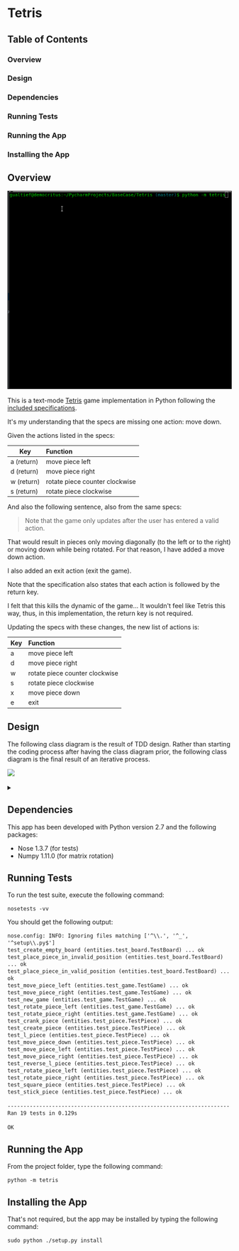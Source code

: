 # Tetris

## Table of Contents

### Overview
### Design
### Dependencies
### Running Tests
### Running the App
### Installing the App

## Overview

<p align="center"><img alt="Reader Demo" src="images/game_in_action.gif" border="1"/></p>

This is a text-mode [Tetris](https://en.wikipedia.org/wiki/Tetris) game implementation in Python following the [included specifications](./specification/ProgrammingTestTetris.pdf).

It's my understanding that the specs are missing one action: move down.

Given the actions listed in the specs:

| Key        | Function                       |
| ---------- |:------------------------------ |
| a (return) |  move piece left               |
| d (return) | move piece right               |
| w (return) | rotate piece counter clockwise |
| s (return) | rotate piece clockwise         |

And also the following sentence, also from the same specs:

>
> Note that the game only updates after the user has entered a valid action.
>

That would result in pieces only moving diagonally (to the left or to the right) or moving down while being rotated. For that reason, I have added a move down action.

I also added an exit action (exit the game).

Note that the specification also states that each action is followed by the return key.

I felt that this kills the dynamic of the game... It wouldn't feel like Tetris this way, thus, in this implementation, the return key is not required.

Updating the specs with these changes, the new list of actions is:

| Key | Function                       |
| --- |:------------------------------ |
| a   |  move piece left               |
| d   | move piece right               |
| w   | rotate piece counter clockwise |
| s   | rotate piece clockwise         |
| x   | move piece down                |
| e   | exit                           |

## Design

The following class diagram is the result of TDD design. Rather than starting the coding process after having the class diagram prior, the following class diagram is the final result of an iterative process.

![](https://g.gravizo.com/source/custom_mark5?https%3A%2F%2Fraw.githubusercontent.com%2Fmarciogualtieri%2Ftetris%2Fmaster%2FREADME.md)

<details>
<summary></summary>
custom_mark5
    /**
     *@opt all
     *@composed 1 Has 2 Board
     *@composed 1 Has 1 EndOfGameException
     */
    class Game {
        public void current_state();
        public void move_piece_left();
        public void move_piece_right();
        public void rotate_piece_left();
        public void rotate_piece_right();
        public void move_piece_down();
    }
    /**
    *@opt all
    *@composed 1 Has 1 Piece
    *@composed 1 Has 1 InvalidPlacementException
    */
    class Board {
        public void Board(int height, int weight);
        public void render();
        public void place_piece(Piece piece);
    }
    /**
    *@opt all
    */
    class Piece {
        public void Piece(String shape, Tuple coordinates);
        public void rotate_right();
        public void rotate_left();
        public void move_right();
        public void move_left();
        public void move_down();
        public void rollback();
    }
    class InvalidPlacementException {}
    class EndOfGameException {}
custom_mark5
</details>

## Dependencies

This app has been developed with Python version 2.7 and the following packages:

* Nose 1.3.7 (for tests)
* Numpy 1.11.0 (for matrix rotation)

## Running Tests

To run the test suite, execute the following command:

    nosetests -vv

You should get the following output:

    nose.config: INFO: Ignoring files matching ['^\\.', '^_', '^setup\\.py$']
    test_create_empty_board (entities.test_board.TestBoard) ... ok
    test_place_piece_in_invalid_position (entities.test_board.TestBoard) ... ok
    test_place_piece_in_valid_position (entities.test_board.TestBoard) ... ok
    test_move_piece_left (entities.test_game.TestGame) ... ok
    test_move_piece_right (entities.test_game.TestGame) ... ok
    test_new_game (entities.test_game.TestGame) ... ok
    test_rotate_piece_left (entities.test_game.TestGame) ... ok
    test_rotate_piece_right (entities.test_game.TestGame) ... ok
    test_crank_piece (entities.test_piece.TestPiece) ... ok
    test_create_piece (entities.test_piece.TestPiece) ... ok
    test_l_piece (entities.test_piece.TestPiece) ... ok
    test_move_piece_down (entities.test_piece.TestPiece) ... ok
    test_move_piece_left (entities.test_piece.TestPiece) ... ok
    test_move_piece_right (entities.test_piece.TestPiece) ... ok
    test_reverse_l_piece (entities.test_piece.TestPiece) ... ok
    test_rotate_piece_left (entities.test_piece.TestPiece) ... ok
    test_rotate_piece_right (entities.test_piece.TestPiece) ... ok
    test_square_piece (entities.test_piece.TestPiece) ... ok
    test_stick_piece (entities.test_piece.TestPiece) ... ok

    ----------------------------------------------------------------------
    Ran 19 tests in 0.129s

    OK

## Running the App

From the project folder, type the following command:

    python -m tetris

## Installing the App

That's not required, but the app may be installed by typing the following command:

    sudo python ./setup.py install
